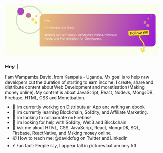 <img src="https://github.com/davidofug/davidofug/blob/main/Twitter%20cover%20-%202022.jpg" alt="Profile Cover" />

### Hey 👋
I'am Wampamba David, from Kampala - Uganda. My goal is to help new developers cut the duration of starting to earn income.
I create, share and distribute content about Web Development and monetisation (Making money online). My content is about JavaScript, React, NodeJs, MongoDB, Firebase, HTML, CSS and Monetisation.

- 🔭 I’m currently working on Distributa an App and writing an ebook.
- 🌱 I’m currently learning Blockchain, Solidity, and Affiliate Marketing.
- 👯 I’m looking to collaborate on Firebase
- 🤔 I’m looking for help with Solidity, Web3 and Blockchain
- 💬 Ask me about HTML, CSS, JavaScript, React, MongoDB, SQL, Firebase, ReactNative, and Making money online.
- 📫 How to reach me: @davidofug on Twitter and LinkedIn
- ⚡ Fun fact: People say, I appear tall in pictures but am only 5ft.
